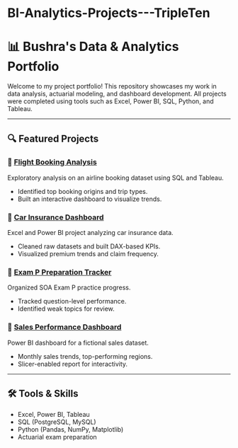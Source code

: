 # BI-Analytics-Projects---TripleTen
# 📊 Bushra's Data & Analytics Portfolio

Welcome to my project portfolio! This repository showcases my work in data analysis, actuarial modeling, and dashboard development. All projects were completed using tools such as Excel, Power BI, SQL, Python, and Tableau.

---

## 🔍 Featured Projects

### 📌 [Flight Booking Analysis](flight-booking-analysis/README.md)
Exploratory analysis on an airline booking dataset using SQL and Tableau.
- Identified top booking origins and trip types.
- Built an interactive dashboard to visualize trends.

### 📌 [Car Insurance Dashboard](car-insurance-dashboard/README.md)
Excel and Power BI project analyzing car insurance data.
- Cleaned raw datasets and built DAX-based KPIs.
- Visualized premium trends and claim frequency.

### 📌 [Exam P Preparation Tracker](exam-p-preparation/README.md)
Organized SOA Exam P practice progress.
- Tracked question-level performance.
- Identified weak topics for review.

### 📌 [Sales Performance Dashboard](power-bi-sales-report/README.md)
Power BI dashboard for a fictional sales dataset.
- Monthly sales trends, top-performing regions.
- Slicer-enabled report for interactivity.

---

## 🛠 Tools & Skills
- Excel, Power BI, Tableau
- SQL (PostgreSQL, MySQL)
- Python (Pandas, NumPy, Matplotlib)
- Actuarial exam preparation
